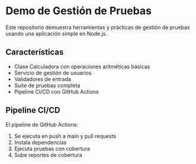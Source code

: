 
# Demo de Gestión de Pruebas

Este repositorio demuestra herramientas y prácticas de gestión de pruebas usando una aplicación simple en Node.js.

## Características

- Clase Calculadora con operaciones aritméticas básicas
- Servicio de gestión de usuarios
- Validadores de entrada
- Suite de pruebas completa
- Pipeline CI/CD con GitHub Actions

## Pipeline CI/CD

El pipeline de GitHub Actions:
1. Se ejecuta en push a main y pull requests
2. Instala dependencias
4. Ejecuta pruebas con cobertura
5. Sube reportes de cobertura
